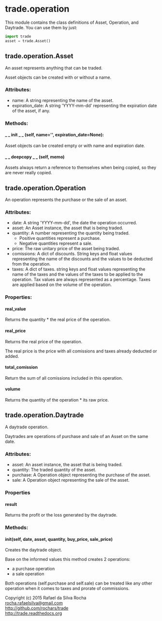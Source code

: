 # trade.operation

This module contains the class definitions of Asset, Operation,
and Daytrade. You can use them by just:

```python
import trade
asset = trade.Asset()
```


## trade.operation.Asset
An asset represents anything that can be traded.

Asset objects can be created with or without a name.

### Attributes:
+ name: A string representing the name of the asset.
+ expiration_date: A string 'YYYY-mm-dd' representing the expiration date of the asset, if any.

### Methods:

#### _ _ init _ _ (self, name='', expiration_date=None):
Asset objects can be created empty or with name and expiration date.

#### _ _ deepcopy _ _ (self, memo)
Assets always return a reference to themselves when being copied, so they
are never really copied.


## trade.operation.Operation
An operation represents the purchase or the sale of an asset.

### Attributes:  
+ date: A string 'YYYY-mm-dd', the date the operation occurred.
+ asset: An Asset instance, the asset that is being traded.
+ quantity: A number representing the quantity being traded.
    - Positive quantities represent a purchase.
    - Negative quantities represent a sale.
+ price: The raw unitary price of the asset being traded.
+ comissions: A dict of discounts. String keys and float values
  representing the name of the discounts and the values
  to be deducted from the operation.
+ taxes: A dict of taxes. string keys and float values
  representing the name of the taxes and the values of the
  taxes to be applied to the operation. Tax values are always
  represented as a percentage. Taxes are applied based on the
  volume of the operation.

### Properties:

#### real_value
Returns the quantity * the real price of the operation.

#### real_price
Returns the real price of the operation.

The real price is the price with all comissions and taxes
already deducted or added.

#### total_comission
Return the sum of all comissions included in this operation.

#### volume
Returns the quantity of the operation * its raw price.


## trade.operation.Daytrade
A daytrade operation.

Daytrades are operations of purchase and sale of an Asset on
the same date.

### Attributes:
+ asset: An asset instance, the asset that is being traded.
+ quantity: The traded quantity of the asset.
+ purchase: A Operation object representing the purchase of the asset.
+ sale: A Operation object representing the sale of the asset.

### Properties

#### result
Returns the profit or the loss generated by the daytrade.

### Methods:

#### init(self, date, asset, quantity, buy_price, sale_price)
Creates the daytrade object.

Base on the informed values this method creates 2 operations:
- a purchase operation
- a sale operation

Both operations (self.purchase and self.sale) can be treated
like any other operation when it comes to taxes and prorate
of commissions.


Copyright (c) 2015 Rafael da Silva Rocha  
rocha.rafaelsilva@gmail.com  
http://github.com/rochars/trade  
http://trade.readthedocs.org  
